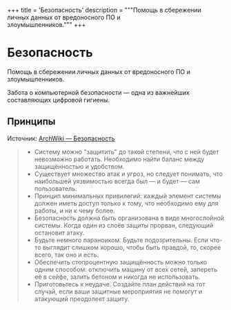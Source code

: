 +++
title = 'Безопасность'
description = """Помощь в сбережении личных данных от вредоносного ПО и \
злоумышленников."""
+++

# Безопасность

Помощь в сбережении личных данных от вредоносного ПО и злоумышленников.

Забота о компьютерной безопасности — одна из важнейших составляющих цифровой
гигиены.

## Принципы

Источник:
[ArchWiki — Безопасность](https://wiki.archlinux.org/title/Security_(Русский)#Принципы)

> - Систему можно "защитить" до такой степени, что с ней будет невозможно
> работать. Необходимо найти баланс между защищённостью и удобством.
> - Существует множество атак и угроз, но следует понимать, что наибольшей
> уязвимостью всегда был — и будет — сам пользователь.
> - Принцип минимальных привилегий: каждый элемент системы должен иметь доступ
> только к тому, что необходимо ему для работы, и ни к чему более.
> - Безопасность должна быть организована в виде многослойной системы.
> Когда один из слоёв защиты прорван, следующий остановит атаку.
> - Будьте немного параноиком. Будьте подозрительны. Если что-то выглядит
> слишком хорошо, чтобы быть правдой, то, скорее всего, так оно и есть.
> - Обеспечить стопроцентную защищённость можно только одним способом:
> отключить машину от всех сетей, запереть её в сейфе, залить бетоном и никогда
> не использовать.
> - Приготовьтесь к неудаче. Создайте план действий на тот случай, если ваши
> защитные мероприятия не помогут и атакующий преодолеет защиту.
